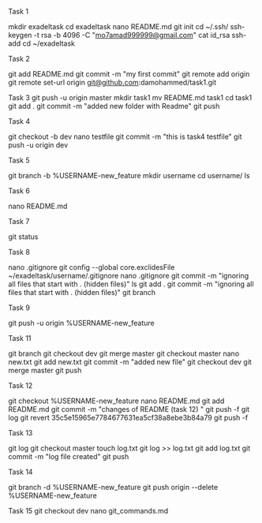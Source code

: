 Task 1

mkdir exadeltask
cd exadeltask
nano README.md
git init
cd ~/.ssh/
ssh-keygen -t rsa -b 4096 -C "mo7amad999999@gmail.com"
cat id_rsa
ssh-add
cd ~/exadeltask

Task 2

git add README.md
git commit -m "my first commit"
git remote add origin
git remote set-url origin git@github.com:damohammed/task1.git

Task 3
git push -u origin master
mkdir task1
mv README.md task1
cd task1
git add .
git commit -m "added new folder with Readme"
git push

Task 4 

git checkout -b dev
nano testfile
git commit -m "this is task4 testfile"
git push -u origin dev

Task 5

git branch -b %USERNAME-new_feature
mkdir username
cd username/
ls

Task 6

nano README.md

Task 7

git status

Task 8

nano .gitignore
git config --global core.exclidesFile ~/exadeltask/username/.gitignore
nano .gitignore 
git commit -m "ignoring all files that start with . (hidden files)"
ls
git add .
git commit -m "ignoring all files that start with . (hidden files)"
git branch

Task 9

git push -u origin %USERNAME-new_feature

Task 11

git branch
git checkout dev
git merge master
git checkout master
nano new.txt
git add new.txt
git commit -m "added new file"
git checkout dev
git merge master
git push

Task 12

git checkout %USERNAME-new_feature
nano README.md 
git add README.md 
git commit -m "changes of README (task 12) "
git push -f
git log
git revert 35c5e15965e7784677631ea5cf38a8ebe3b84a79
git push -f

Task 13

git log
git checkout master
touch log.txt
git log >> log.txt
git add log.txt 
git commit -m "log file created"
git push

Task 14

git branch -d %USERNAME-new_feature 
git push origin --delete %USERNAME-new_feature

Task 15
git checkout dev
nano git_commands.md
